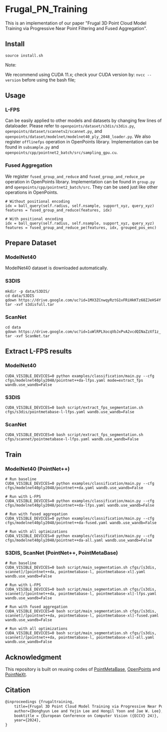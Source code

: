 # Frugal_PN_Training
This is an implementation of our paper "Frugal 3D Point Cloud Model Training via Progressive Near Point Filtering and Fused Aggregation".

## Install
```
source install.sh
```
Note:  

   We recommend using CUDA 11.x; check your CUDA version by: `nvcc --version` before using the bash file;

## Usage
### L-FPS
Can be easily applied to other models and datasets by changing few lines of dataloader. Please refer to ```openpoints/dataset/s3dis/s3dis.py```, ```openpoints/dataset/scannetv2/scannet.py```, and ```openpoints/dataset/modelnet/modelnet40_ply_2048_loader.py```.
We also register ```offlinefps``` operation in OpenPoints library. 
Implementation can be found in ```subsample.py``` and ```openpoints/cpp/pointnet2_batch/src/sampling_gpu.cu```.

### Fused Aggregation
We register ```fused_group_and_reduce``` and ```fused_group_and_reduce_pe``` operation in OpenPoints library. Implementation can be found in ```group.py``` and ```openpoints/cpp/pointnet2_batch/src```. They can be used just like other operations in OpenPoints.
```
# Without positional encoding
idx = ball_query(self.radius, self.nsample, support_xyz, query_xyz)
features = fused_group_and_reduce(features, idx)

# With positional encoding
idx = ball_query(self.radius, self.nsample, support_xyz, query_xyz)
features = fused_group_and_reduce_pe(features, idx, grouped_pos_enc)
```

## Prepare Dataset

### ModelNet40
ModelNet40 dataset is downloaded automatically.

### S3DIS
```
mkdir -p data/S3DIS/
cd data/S3DIS
gdown https://drive.google.com/uc?id=1MX3ZCnwqyRztG1vFRiHkKTz68ZJeHS4Y
tar -xvf s3disfull.tar
```

### ScanNet
```
cd data
gdown https://drive.google.com/uc?id=1uWlRPLXocqVbJxPvA2vcdQINaZzXf1z_
tar -xvf ScanNet.tar
```

## Extract L-FPS results
### ModelNet40
```
CUDA_VISIBLE_DEVICES=0 python examples/classification/main.py --cfg cfgs/modelnet40ply2048/pointnet++da-lfps.yaml mode=extract_fps wandb.use_wandb=False
```

### S3DIS
```
CUDA_VISIBLE_DEVICES=0 bash script/extract_fps_segmentation.sh cfgs/s3dis/pointmetabase-l-lfps.yaml wandb.use_wandb=False
```

### ScanNet
```
CUDA_VISIBLE_DEVICES=0 bash script/extract_fps_segmentation.sh cfgs/scannet/pointmetabase-l-lfps.yaml wandb.use_wandb=False
```

## Train
### ModelNet40 (PointNet++)
```
# Run baseline
CUDA_VISIBLE_DEVICES=0 python examples/classification/main.py --cfg cfgs/modelnet40ply2048/pointnet++da.yaml wandb.use_wandb=False

# Run with L-FPS
CUDA_VISIBLE_DEVICES=0 python examples/classification/main.py --cfg cfgs/modelnet40ply2048/pointnet++da-lfps.yaml wandb.use_wandb=False

# Run with fused aggregation
CUDA_VISIBLE_DEVICES=0 python examples/classification/main.py --cfg cfgs/modelnet40ply2048/pointnet++da-fused.yaml wandb.use_wandb=False

# Run with all optimizations
CUDA_VISIBLE_DEVICES=0 python examples/classification/main.py --cfg cfgs/modelnet40ply2048/pointnet++da-all.yaml wandb.use_wandb=False
```

### S3DIS, ScanNet (PointNet++, PointMetaBase)
```
# Run baseline
CUDA_VISIBLE_DEVICES=0 bash script/main_segmentation.sh cfgs/[s3dis, scannet]/[pointnet++da, pointmetabase-l, pointmetabase-xl].yaml wandb.use_wandb=False

# Run with L-FPS
CUDA_VISIBLE_DEVICES=0 bash script/main_segmentation.sh cfgs/[s3dis, scannet]/[pointnet++da, pointmetabase-l, pointmetabase-xl]-lfps.yaml wandb.use_wandb=False

# Run with fused aggregation
CUDA_VISIBLE_DEVICES=0 bash script/main_segmentation.sh cfgs/[s3dis, scannet]/[pointnet++da, pointmetabase-l, pointmetabase-xl]-fused.yaml wandb.use_wandb=False

# Run with all optimizations
CUDA_VISIBLE_DEVICES=0 bash script/main_segmentation.sh cfgs/[s3dis, scannet]/[pointnet++da, pointmetabase-l, pointmetabase-xl]-all.yaml wandb.use_wandb=False
```

## Acknowledgment
This repository is built on reusing codes of [PointMetaBase](https://github.com/linhaojia13/PointMetaBase), [OpenPoints](https://github.com/guochengqian/openpoints) and [PointNeXt](https://github.com/guochengqian/PointNeXt). 

## Citation
```tex
@inproceedings {frugaltraining,
    title={Frugal 3D Point Cloud Model Training via Progressive Near Point Filtering and Fused Aggregation},
    author={Donghyun Lee and Yejin Lee and Hongil Yoon and Jae W. Lee},
    booktitle = {European Conference on Computer Vision ({ECCV} 24)},
    year={2024},
}
```
